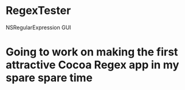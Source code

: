 RegexTester
===========

NSRegularExpression GUI

# Going to work on making the first attractive Cocoa Regex app in my spare spare time

